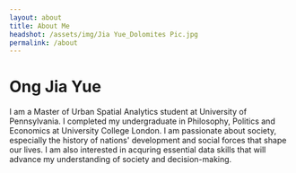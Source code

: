 ```yaml
---
layout: about
title: About Me
headshot: /assets/img/Jia Yue_Dolomites Pic.jpg
permalink: /about
---
```


# Ong Jia Yue

I am a Master of Urban Spatial Analytics student at University of Pennsylvania. I completed my undergraduate in Philosophy, Politics and Economics at University College London.
I am passionate about society, especially the history of nations' development and social forces that shape our lives. I am also interested in acquring essential data skills that will advance my understanding of society and decision-making.
